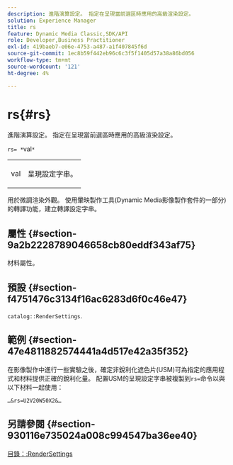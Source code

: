 ```yaml
---
description: 進階演算設定。 指定在呈現當前選區時應用的高級渲染設定。
solution: Experience Manager
title: rs
feature: Dynamic Media Classic,SDK/API
role: Developer,Business Practitioner
exl-id: 419baeb7-e06e-4753-a487-a1f407845f6d
source-git-commit: 1ec8b59f442eb96c6c3f5f1405d57a38a86bd056
workflow-type: tm+mt
source-wordcount: '121'
ht-degree: 4%

---
```


# rs{#rs}

進階演算設定。 指定在呈現當前選區時應用的高級渲染設定。

`rs= *`val`*`

<table id="simpletable_4B028996E5824FC18B9749D1A6A3C2E3"> 
 <tr class="strow"> 
  <td class="stentry"> <p><span class="varname"> val</span> </p> </td> 
  <td class="stentry"> <p>呈現設定字串。 </p></td> 
 </tr> 
</table>

用於微調渲染外觀。 使用暈映製作工具(Dynamic Media影像製作套件的一部分)的轉譯功能，建立轉譯設定字串。

## 屬性 {#section-9a2b2228789046658cb80eddf343af75}

材料屬性。

## 預設 {#section-f4751476c3134f16ac6283d6f0c46e47}

`catalog::RenderSettings`.

## 範例 {#section-47e4811882574441a4d517e42a35f352}

在影像製作中進行一些實驗之後，確定非銳利化遮色片(USM)可為指定的應用程式和材料提供正確的銳利化量。 配置USM的呈現設定字串被複製到`rs=`命令以與以下材料一起使用：

`…&rs=U2V20W50X2&…`

## 另請參閱 {#section-930116e735024a008c994547ba36ee40}

[目錄：:RenderSettings](../../../../../ir-api/material-cat/image-rendering-api-ref/c-ir-material-catalog/c-ir-material-data-reference/r-ir-rendersettings-dataref.md#reference-9ce753ae4096455eadcc12ac064de711)
